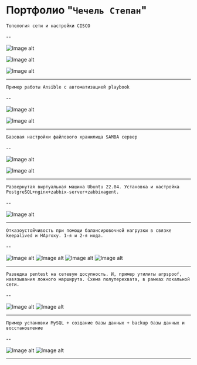 # Портфолио "`Чечель Степан`"



`Топология сети и настройки CISCO`



--

![Image alt](https://github.com/stepan-ch/allwork/blob/main/nat_dhcp_dns.jpg)

![Image alt](https://github.com/stepan-ch/allwork/blob/main/nat_dhcp_dns2.jpg)

![Image alt](https://github.com/stepan-ch/allwork/blob/main/nat_dhcp_dns3.jpg)


---

`Пример работы Ansible c автоматизацией playbook`

--

![Image alt](https://github.com/stepan-ch/allwork/blob/main/a1.jpg)

![Image alt](https://github.com/stepan-ch/allwork/blob/main/a2.jpg)

---

`Базовая настройки файлового хранилища SAMBA сервер`

--

![Image alt](https://github.com/stepan-ch/allwork/blob/main/s1.jpg)

![Image alt](https://github.com/stepan-ch/allwork/blob/main/s2.jpg)

---

`Развернутая виртуальная машина Ubuntu 22.04. Установка и настройка PostgreSQL+nginx+zabbix-server+zabbixagent.`

--

![Image alt](https://github.com/stepan-ch/allwork/blob/main/z1.jpg)

---


`Отказоустойчивость при помощи балансировочной нагрузки в связке keepalived и HAproxy. 1-я и 2-я нода. `

--

![Image alt](https://github.com/stepan-ch/allwork/blob/main/k1.jpg)
![Image alt](https://github.com/stepan-ch/allwork/blob/main/k2.jpg)
![Image alt](https://github.com/stepan-ch/allwork/blob/main/k3.jpg)
![Image alt](https://github.com/stepan-ch/allwork/blob/main/k4.jpg)

---


`Разведка pentest на сетевую досупность. И, пример утилиты arpspoof, навязывания ложного марширута. Схема полуперехвата, в рамках локальной сети.`

--

![Image alt](https://github.com/stepan-ch/allwork/blob/main/nm1.jpg)
![Image alt](https://github.com/stepan-ch/allwork/blob/main/nm2.jpg)

---

`Пример установки MySQL + создание базы данных + backup базы данных и восстановление`

--

![Image alt](https://github.com/stepan-ch/allwork/blob/main/my1.jpg)
![Image alt](https://github.com/stepan-ch/allwork/blob/main/my2.jpg)

---
